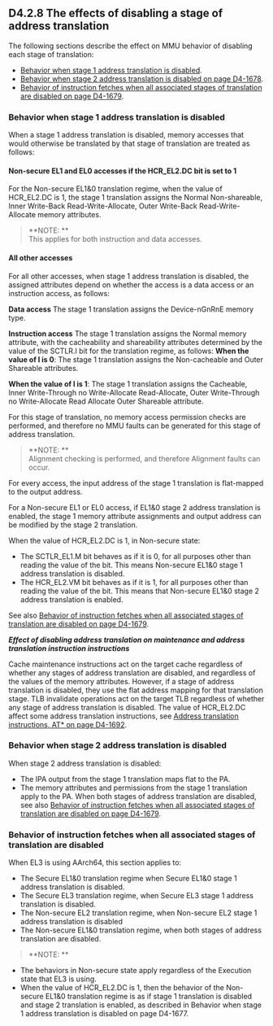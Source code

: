 ## D4.2.8 The effects of disabling a stage of address translation

The following sections describe the effect on MMU behavior of disabling each stage of translation:
* [Behavior when stage 1 address translation is disabled](#).
* [Behavior when stage 2 address translation is disabled on page D4-1678](#).
* [Behavior of instruction fetches when all associated stages of translation are disabled on page D4-1679](#).

### Behavior when stage 1 address translation is disabled

When a stage 1 address translation is disabled, memory accesses that would otherwise be translated by that stage of translation are treated as follows:


#### Non-secure EL1 and EL0 accesses if the HCR_EL2.DC bit is set to 1

For the Non-secure EL1&0 translation regime, when the value of HCR_EL2.DC is 1, the stage 1 translation assigns the Normal Non-shareable, Inner Write-Back Read-Write-Allocate, Outer Write-Back Read-Write-Allocate memory attributes.

> **NOTE: **  
This applies for both instruction and data accesses.


#### All other accesses

For all other accesses, when stage 1 address translation is disabled, the assigned attributes depend on whether the access is a data access or an instruction access, as follows:

**Data access**
The stage 1 translation assigns the Device-nGnRnE memory type.

**Instruction access**
The stage 1 translation assigns the Normal memory attribute, with the cacheability and shareability attributes determined by the value of the SCTLR.I bit for the translation regime, as follows:
**When the value of I is 0**: The stage 1 translation assigns the Non-cacheable and Outer Shareable attributes.

**When the value of I is 1**: The stage 1 translation assigns the Cacheable, Inner Write-Through no Write-Allocate Read-Allocate, Outer Write-Through no Write-Allocate Read Allocate Outer Shareable attribute.

For this stage of translation, no memory access permission checks are performed, and therefore no MMU faults can be generated for this stage of address translation.

> **NOTE: **  
Alignment checking is performed, and therefore Alignment faults can occur.

For every access, the input address of the stage 1 translation is flat-mapped to the output address.

For a Non-secure EL1 or EL0 access, if EL1&0 stage 2 address translation is enabled, the stage 1 memory attribute assignments and output address can be modified by the stage 2 translation.

When the value of HCR_EL2.DC is 1, in Non-secure state:
* The SCTLR_EL1.M bit behaves as if it is 0, for all purposes other than reading the value of the bit. This means Non-secure EL1&0 stage 1 address translation is disabled.
* The HCR_EL2.VM bit behaves as if it is 1, for all purposes other than reading the value of the bit. This means that Non-secure EL1&0 stage 2 address translation is enabled.

See also [Behavior of instruction fetches when all associated stages of translation are disabled on page D4-1679](#).

***Effect of disabling address translation on maintenance and address translation instruction
instructions***

Cache maintenance instructions act on the target cache regardless of whether any stages of address translation are disabled, and regardless of the values of the memory attributes. However, if a stage of address translation is disabled, they use the flat address mapping for that translation stage.
TLB invalidate operations act on the target TLB regardless of whether any stage of address translation is disabled. The value of HCR_EL2.DC affect some address translation instructions, see [Address translation instructions, AT* on page D4-1692](#).


### Behavior when stage 2 address translation is disabled

When stage 2 address translation is disabled:
* The IPA output from the stage 1 translation maps flat to the PA.
* The memory attributes and permissions from the stage 1 translation apply to the PA.
When both stages of address translation are disabled, see also [Behavior of instruction fetches when all associated stages of translation are disabled on page D4-1679](#).


### Behavior of instruction fetches when all associated stages of translation are disabled

When EL3 is using AArch64, this section applies to:
* The Secure EL1&0 translation regime when Secure EL1&0 stage 1 address translation is disabled.
* The Secure EL3 translation regime, when Secure EL3 stage 1 address translation is disabled.
* The Non-secure EL2 translation regime, when Non-secure EL2 stage 1 address translation is disabled
* The Non-secure EL1&0 translation regime, when both stages of address translation are disabled.

> **NOTE: **  
* The behaviors in Non-secure state apply regardless of the Execution state that EL3 is using.
* When the value of HCR_EL2.DC is 1, then the behavior of the Non-secure EL1&0 translation regime is as if stage 1 translation is disabled and stage 2 translation is enabled, as described in Behavior when stage 1 address translation is disabled on page D4-1677.






